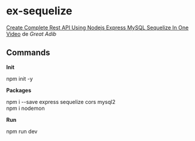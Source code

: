 # ex-sequelize

[Create Complete Rest API Using Nodejs Express MySQL Sequelize In One Video](https://www.youtube.com/watch?v=tpso18ghda4) de *Great Adib*

## Commands

**Init**

npm init -y

**Packages**

npm i --save express sequelize cors mysql2<br>
npm i nodemon

**Run**

npm run dev


















